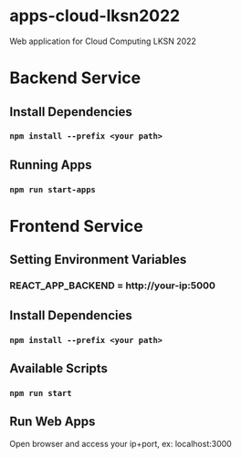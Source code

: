 # apps-cloud-lksn2022
Web application for Cloud Computing LKSN 2022

# Backend Service
## Install Dependencies
### `npm install --prefix <your path>`

## Running Apps
### `npm run start-apps`

# Frontend Service
## Setting Environment Variables
### REACT_APP_BACKEND = http://your-ip:5000

## Install Dependencies
### `npm install --prefix <your path>`

## Available Scripts
### `npm run start`

## Run Web Apps
Open browser and access your ip+port, ex: localhost:3000


